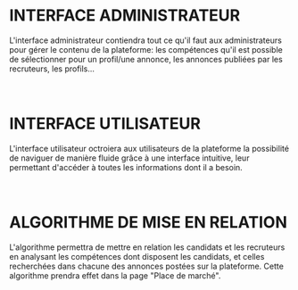 # INTERFACE ADMINISTRATEUR

L'interface administrateur contiendra tout ce qu'il faut aux administrateurs pour gérer le contenu de la plateforme: les compétences qu'il est possible de sélectionner pour un profil/une annonce, les annonces publiées par les recruteurs, les profils...
<br>
<br>
<br>

# INTERFACE UTILISATEUR

L'interface utilisateur octroiera aux utilisateurs de la plateforme la possibilité de naviguer de manière fluide grâce à une interface intuitive, leur permettant d'accéder à toutes les informations dont il a besoin.
<br>
<br>
<br>

# ALGORITHME DE MISE EN RELATION

L'algorithme permettra de mettre en relation les candidats et les recruteurs en analysant les compétences dont disposent les candidats, et celles recherchées dans chacune des annonces postées sur la plateforme. Cette algorithme prendra effet dans la page "Place de marché".